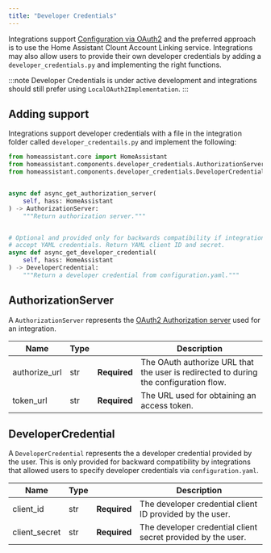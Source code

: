 ```yaml
---
title: "Developer Credentials"
---
```


Integrations support [Configuration via OAuth2](https://developers.home-assistant.io/docs/config_entries_config_flow_handler#configuration-via-oauth2) and the preferred approach is to use the Home Assistant Clount Account Linking service. Integrations may also allow users to provide their own developer credentials by adding a `developer_credentials.py` and implementing the right functions.

:::note
Developer Credentials is under active development and integrations should still prefer using
`LocalOAuth2Implementation`.
:::

## Adding support

Integrations support developer credentials with a file in the integration folder called `developer_credentails.py` and implement the following:

```python
from homeassistant.core import HomeAssistant
from homeassistant.components.developer_credentials.AuthorizationServer
from homeassistant.components.developer_credentials.DeveloperCredential


async def async_get_authorization_server(
    self, hass: HomeAssistant
) -> AuthorizationServer:
    """Return authorization server."""


# Optional and provided only for backwards compatibility if integration used to
# accept YAML credentials. Return YAML client ID and secret.
async def async_get_developer_credential(
    self, hass: HomeAssistant
) -> DeveloperCredential:
    """Return a developer credential from configuration.yaml."""
```

## AuthorizationServer

A `AuthorizationServer` represents the [OAuth2 Authorization server](https://datatracker.ietf.org/doc/html/rfc6749) used for an integration.

| Name          | Type |                                                                                                    | Description |
| ------------- | ---- | -------------------------------------------------------------------------------------------------- | ----------- |
| authorize_url | str  | **Required** | The OAuth authorize URL that the user is redirected to during the configuration flow. |
| token_url     | str  | **Required** | The URL used for obtaining an access token.                                           |

## DeveloperCredential

A `DeveloperCredential` represents the a developer credential provided by the user. This is only provided for backward compatibility by integrations that allowed users to specify developer credentials via `configuration.yaml`.

| Name          | Type |                                                                           | Description |
| ------------- | ---- | ------------------------------------------------------------------------- | ----------- |
| client_id     | str  | **Required** | The developer credential client ID provided by the user.     |
| client_secret | str  | **Required** | The developer credential client secret provided by the user. |
